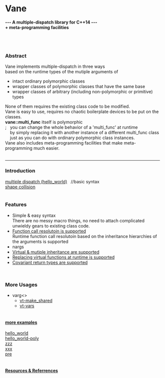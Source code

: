 # Vane

**---  A multiple-dispatch library for C++14 ---  
     + meta-programming facilities**  
&nbsp;  
&nbsp;  
&nbsp;  
### Abstract
Vane implements multiple-dispatch in three ways  
based on the runtime types of the mutiple arguments of
- intact ordinary polymorphic classes
- wrapper classes of polymorphic classes that have the same base
- wrapper classes of arbitrary (including non-polymorphic or primitive) types  

None of them requires the existing class code to be modified.  
Vane is easy to use, requires no chaotic boilerplate devices to be put on the classes.  
**vane::multi\_func** itself is polymorphic  
; &nbsp;  you can change the whole behavior of a 'multi\_func' at runtime  
&nbsp; &nbsp; by simply replacing it with another instance of a different multi\_func class  
&nbsp; &nbsp; just as you can do with ordinary polymorphic class instances.  
Vane also includes meta-programming facilities that make meta-programming much easier.
&nbsp;  
&nbsp;  

****

### Introduction
[multiple dispatch (hello_world)](hello_world.md)  &nbsp; //basic syntax  
[shape collision](collide.md)  
&nbsp;  

### Features
- Simple & easy syntax  
There are no messy macro things, no need to attach complicated unwieldy gears to existing class code.
- [Function call resolutoin is supported](call_resolution.md)  
	Runtime function call resolutoin based on the inheritance hierarchies of the arguments is supported
- nargs
- [Virtual & mutiple inheritance are supported](diamond.md)
- [Replacing virtual functions at runtime is supported](replacing-virtual-functions.md)
- [Covariant return types are supported](covariant_return_types.md)

&nbsp;  

### More Usages
- varg<>  
  - [vt-make_shared](vt-make_shared.md)  
  - [vt-vars](vt-vars.md)  
&nbsp;  

#### [more examples](examples.md)
[hello_world](hello_world.md)  
[hello_world-poly](hello_world-poly.md)  
[zzz](zzz.md)  
[xxx](xxx.md)  
[pre](pre.md)  
&nbsp;  

#### [Resources & Referrences](resources.md)



